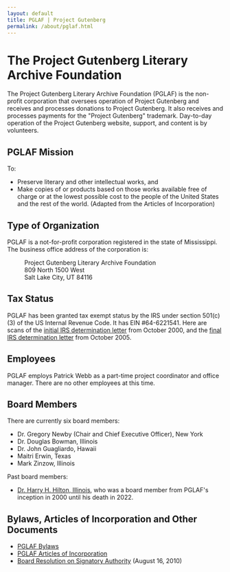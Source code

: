 ```yaml
---
layout: default
title: PGLAF | Project Gutenberg
permalink: /about/pglaf.html
---
```


The Project Gutenberg Literary Archive Foundation
=================================================

The Project Gutenberg Literary Archive Foundation (PGLAF) is the non-profit corporation that oversees operation of Project Gutenberg and receives and processes donations to Project Gutenberg. It also receives and processes payments for the "Project Gutenberg" trademark. Day-to-day operation of the Project Gutenberg website, support, and content is by volunteers.

## PGLAF Mission

To:
* Preserve literary and other intellectual works, and
* Make copies of or products based on those works available free of charge or at the lowest possible cost to the people of the United States and the rest of the world. (Adapted from the Articles of Incorporation)

## Type of Organization

PGLAF is a not-for-profit corporation registered in the state of Mississippi. The business office address of the corporation is:

<dl><dd>  Project Gutenberg Literary Archive Foundation</dd>
<dd>  809 North 1500 West</dd>
<dd>  Salt Lake City, UT 84116</dd></dl>

## Tax Status

PGLAF has been granted tax exempt status by the IRS under section 501(c)(3) of the US Internal Revenue Code. It has EIN&nbsp;#64-6221541. Here are scans of the [initial IRS determination letter](/gutenberg/pglaf_irs_preliminary.pdf) from October 2000, and the [final IRS determination letter](/gutenberg/pglaf_irs_final.pdf) from October 2005.

## Employees

PGLAF employs Patrick Webb as a part-time project coordinator and office manager. There are no other employees at this time.

## Board Members

There are currently six board members:

* Dr. Gregory Newby (Chair and Chief Executive Officer), New York
* Dr. Douglas Bowman, Illinois
* Dr. John Guagliardo, Hawaii
* Maitri Erwin, Texas
* Mark Zinzow, Illinois

Past board members:

* [Dr. Harry H. Hilton, Illinois](https://aerospace.illinois.edu/news/46217), who was a board member from PGLAF's inception in 2000 until his death in 2022.

## Bylaws, Articles of Incorporation and Other Documents

* [PGLAF Bylaws](/gutenberg/pglaf_bylaws)
* [PGLAF Articles of Incorporation](/gutenberg/pglaf_articles_of_incorporation.pdf)
* [Board Resolution on Signatory Authority](/gutenberg/pglaf_resolutionsignatory.pdf) (August 16, 2010)
